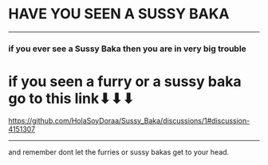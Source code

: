# HAVE YOU SEEN A SUSSY BAKA
***

### if you ever see a Sussy Baka then you are in very big trouble

# if you seen a furry or a sussy baka go to this link⬇⬇⬇

https://github.com/HolaSoyDoraa/Sussy_Baka/discussions/1#discussion-4151307

***

 and remember dont let the furries or sussy bakas get to your head.
 
